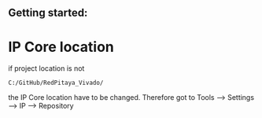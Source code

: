 ## Getting started:
# IP Core location
if project location is not
```
C:/GitHub/RedPitaya_Vivado/
```
the IP Core location have to be changed. Therefore got to Tools --> Settings --> IP --> Repository